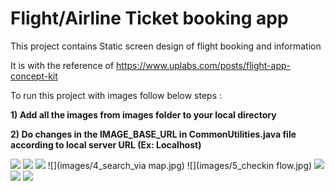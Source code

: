 # Flight/Airline Ticket booking app
This project contains Static screen design of flight booking and information

It is with the reference of 
https://www.uplabs.com/posts/flight-app-concept-kit


To run this project with images follow below steps :

<B>1) Add all the images from images folder to your local directory </B>

<B>2) Do changes in the IMAGE_BASE_URL in CommonUtilities.java file according to local server URL (Ex: Localhost) </B>


![](images/1_splashscreen.jpg)
![](images/2_search_flow.jpg)
![](images/3_BookingFlow.jpg)
![](images/4_search_via map.jpg)
![](images/5_checkin flow.jpg)
![](images/6_TrackFlight.jpg)
![](images/7_MyFlight.jpg)
![](images/8_price_stats.jpg)

